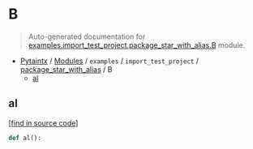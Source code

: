 # B

> Auto-generated documentation for [examples.import_test_project.package_star_with_alias.B](../../../../examples/import_test_project/package_star_with_alias/B.py) module.

- [Pytaintx](../../../README.md#pytaintx-index) / [Modules](../../../README.md#pytaintx-modules) / `examples` / `import_test_project` / [package_star_with_alias](index.md#package_star_with_alias) / B
    - [al](#al)

## al

[[find in source code]](../../../../examples/import_test_project/package_star_with_alias/B.py#L1)

```python
def al():
```

